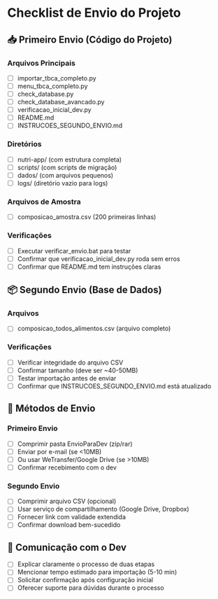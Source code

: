 # Checklist de Envio do Projeto

## 📥 Primeiro Envio (Código do Projeto)

### Arquivos Principais
- [ ] importar_tbca_completo.py
- [ ] menu_tbca_completo.py
- [ ] check_database.py
- [ ] check_database_avancado.py
- [ ] verificacao_inicial_dev.py
- [ ] README.md
- [ ] INSTRUCOES_SEGUNDO_ENVIO.md

### Diretórios
- [ ] nutri-app/ (com estrutura completa)
- [ ] scripts/ (com scripts de migração)
- [ ] dados/ (com arquivos pequenos)
- [ ] logs/ (diretório vazio para logs)

### Arquivos de Amostra
- [ ] composicao_amostra.csv (200 primeiras linhas)

### Verificações
- [ ] Executar verificar_envio.bat para testar
- [ ] Confirmar que verificacao_inicial_dev.py roda sem erros
- [ ] Confirmar que README.md tem instruções claras

## 📦 Segundo Envio (Base de Dados)

### Arquivos
- [ ] composicao_todos_alimentos.csv (arquivo completo)

### Verificações
- [ ] Verificar integridade do arquivo CSV
- [ ] Confirmar tamanho (deve ser ~40-50MB)
- [ ] Testar importação antes de enviar
- [ ] Confirmar que INSTRUCOES_SEGUNDO_ENVIO.md está atualizado

## 📧 Métodos de Envio

### Primeiro Envio
- [ ] Comprimir pasta EnvioParaDev (zip/rar)
- [ ] Enviar por e-mail (se <10MB)
- [ ] Ou usar WeTransfer/Google Drive (se >10MB)
- [ ] Confirmar recebimento com o dev

### Segundo Envio
- [ ] Comprimir arquivo CSV (opcional)
- [ ] Usar serviço de compartilhamento (Google Drive, Dropbox)
- [ ] Fornecer link com validade extendida
- [ ] Confirmar download bem-sucedido

## 📝 Comunicação com o Dev
- [ ] Explicar claramente o processo de duas etapas
- [ ] Mencionar tempo estimado para importação (5-10 min)
- [ ] Solicitar confirmação após configuração inicial
- [ ] Oferecer suporte para dúvidas durante o processo
